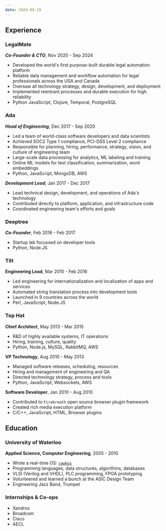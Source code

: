 ```yaml
---
date: 2024-09-19
---
```


## Experience

### LegalMate

___Co-Founder & CTO___, Nov 2020 - Sep 2024

- Developed the world's first purpose-built durable legal automation platform
- Reliable data management and workflow automation for legal professionals across the USA and Canada
- Oversaw all technology strategy, design, development, and deployment
- Implemented reentrant processes and durable execution for high reliability
- Python JavaScript, Clojure, Temporal, PostgreSQL

### Ada

___Head of Engineering___, Dec 2017 - Sep 2020

- Led a team of world-class software developers and data scientists
- Achieved SOC2 Type 1 compliance, PCI-DSS Level 2 compliance
- Responsible for planning, hiring, performance, strategy, vision, and culture of engineering team
- Large-scale data processing for analytics, ML labeling and training
- Online ML models for text classification, summarization, word embeddings
- Python, JavaScript, MongoDB, AWS

___Development Lead___, Jan 2017 - Dec 2017

- Lead technical design, development, and operations of Ada's technology
- Contributed directly to platform, application, and infrastructure code
- Coordinated engineering team's efforts and goals

### Deeptree

___Co-Founder___, Feb 2016 - Feb 2017

- Startup lab focussed on developer tools
- Python, Node.JS

### Tilt

__Engineering Lead__, Mar 2015 - Feb 2016

- Led engineering for internationalization and localization of apps and services
- Automated string translation process into development tools
- Launched in 9 countries across the world
- Perl, JavaScript, Node.JS

### Top Hat

__Chief Architect__, May 2013 - Mar 2015

- R&D of highly available systems, IT operations
- Hiring, training, culture, quality
- Python, Node.js, MySQL, RabbitMQ, AWS

__VP Technology__, Aug 2010 - May 2013

- Managed software releases, scheduling, resources
- Hiring and management of engineering and QA
- Directed technology strategy, process and tools
- Python, JavaScript, Websockets, AWS

__Software Developer__, Jan 2010 - Aug 2010

- Contributed to `Firebreath` open source browser plugin framework
- Created rich media execution platform
- C/C++, JavaScript, HTML, Browser plugins

## Education

### University of Waterloo

__Applied Science, Computer Engineering__, 2005 - 2010

- Wrote a real-time OS: [`rawkos`](https://github.com/amackera/rawkos)
- Programming languages, data structures, algorithms, databases
- VLSI (Verilog and VHDL), PLC programming, FPGA prototyping
- Volunteered and learned a bunch at the ASIC Design Team
- Engineering Jazz Band, Trumpet

### Internships & Co-ops

- Xandros
- Broadcom
- Cisco
- AECL
